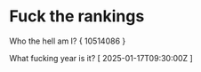 # Fuck the rankings

Who the hell am I?
{ 10514086 }

What fucking year is it?
[ 2025-01-17T09:30:00Z ]
